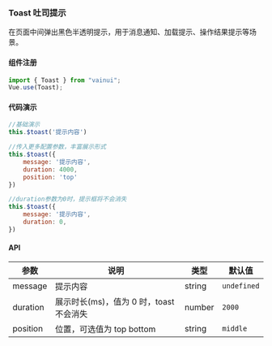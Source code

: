 ### Toast 吐司提示

在页面中间弹出黑色半透明提示，用于消息通知、加载提示、操作结果提示等场景。


#### 组件注册

```js
import { Toast } from "vainui";
Vue.use(Toast);
```

#### 代码演示

```js
//基础演示
this.$toast('提示内容')

//传入更多配置参数，丰富展示形式
this.$toast({
    message: '提示内容',
    duration: 4000,
    position: 'top'
})

//duration参数为0时，提示框将不会消失
this.$toast({
    message: '提示内容',
    duration: 0,
})
```

#### API

| 参数     | 说明         | 类型         | 默认值  |
| -------- | ------------ | ---------- | ------- |
| message | 提示内容 | string | `undefined` |
| duration | 展示时长(ms)，值为 0 时，toast 不会消失 | number | `2000` |
| position | 位置，可选值为 top bottom | string | `middle` |


<template>
    <div class='widget'>
        <iframe src='vainui/dist/demo/index.html#toast'></iframe>
    </div>
</template>